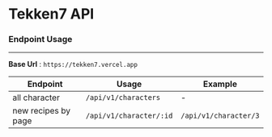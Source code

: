 # Tekken7 API

### Endpoint Usage
---
**Base Url** : `https://tekken7.vercel.app`

| Endpoint | Usage | Example |
|----------|-------|---------|
| all character | `/api/v1/characters` | - |
| new recipes by page | `/api/v1/character/:id` | `/api/v1/character/3` |

